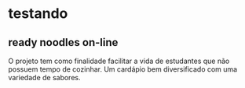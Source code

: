 # testando
## ready noodles on-line
O projeto tem como finalidade facilitar a vida de estudantes que não possuem tempo de cozinhar. Um cardápio bem diversificado com uma variedade de sabores. 
